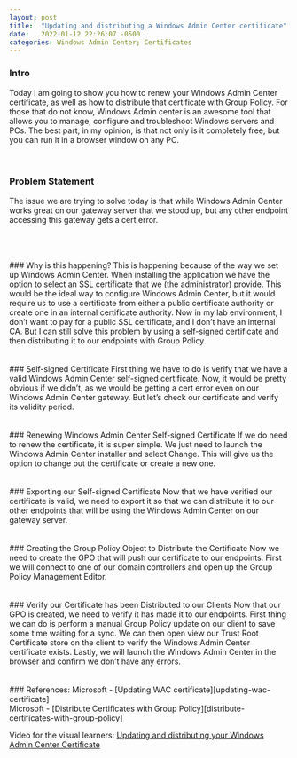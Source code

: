 ```yaml
---
layout: post
title:  "Updating and distributing a Windows Admin Center certificate"
date:   2022-01-12 22:26:07 -0500
categories: Windows Admin Center; Certificates
---
```


### Intro
Today I am going to show you how to renew your Windows Admin Center certificate, as well as how to distribute that certificate with Group Policy. For those that do not know, Windows Admin center is an awesome tool that allows you to manage, configure and troubleshoot Windows servers and PCs. The best part, in my opinion, is that not only is it completely free, but you can run it in a browser window on any PC.
<br/>
<br/>
<br/>
### Problem Statement
The issue we are trying to solve today is that while Windows Admin Center works great on our gateway server that we stood up, but any other endpoint accessing this gateway gets a cert error.
<!--image-->
<br/>
<br/>
<br/>
### Why is this happening?
This is happening because of the way we set up Windows Admin Center. When installing the application we have the option to select an SSL certificate that we (the administrator) provide. This would be the ideal way to configure Windows Admin Center, but it would require us to use a certificate from either a public certificate authority or create one in an internal certificate authority. Now in my lab environment, I don’t want to pay for a public SSL certificate, and I don’t have an internal CA. But I can still solve this problem by using a self-signed certificate and then distributing it to our endpoints with Group Policy.
<br/>
<br/>
<br/>
### Self-signed Certificate
First thing we have to do is verify that we have a valid Windows Admin Center self-signed certificate. Now, it would be pretty obvious if we didn’t, as we would be getting a cert error even on our Windows Admin Center gateway. But let’s check our certificate and verify its validity period.
<!--image-->
<br/>
<br/>
<br/>
### Renewing Windows Admin Center Self-signed Certificate
If we do need to renew the certificate, it is super simple. We just need to launch the Windows Admin Center installer and select Change. This will give us the option to change out the certificate or create a new one.
<!--image-->
<br/>
<br/>
<br/>
### Exporting our Self-signed Certificate
Now that we have verified our certificate is valid, we need to export it so that we can distribute it to our other endpoints that will be using the Windows Admin Center on our gateway server.
<!--image-->
<br/>
<br/>
<br/>
### Creating the Group Policy Object to Distribute the Certificate
Now we need to create the GPO that will push our certificate to our endpoints. First we will connect to one of our domain controllers and open up the Group Policy Management Editor.
<!--image-->
<br/>
<br/>
<br/>
### Verify our Certificate has been Distributed to our Clients
Now that our GPO is created, we need to verify it has made it to our endpoints. First thing we can do is perform a manual Group Policy update on our client to save some time waiting for a sync. We can then open view our Trust Root Certificate store on the client to verify the Windows Admin Center certificate exists. Lastly, we will launch the Windows Admin Center in the browser and confirm we don’t have any errors.
<!--image-->
<br/>
<br/>
<br/>
### References:
Microsoft - [Updating WAC certificate][updating-wac-certificate]
<br/>
Microsoft - [Distribute Certificates with Group Policy][distribute-certificates-with-group-policy]


Video for the visual learners: [Updating and distributing your Windows Admin Center Certificate][WAC]

[WAC]: https://youtu.be/OW2uxlbVIZs
[updating-wac-certificate]: https://docs.microsoft.com/en-us/windows-server/manage/windows-admin-center/deploy/install#updating-the-certificate-used-by-windows-admin-center
[distribute-certificates-with-group-policy]: https://docs.microsoft.com/en-us/windows-server/identity/ad-fs/deployment/distribute-certificates-to-client-computers-by-using-group-policy